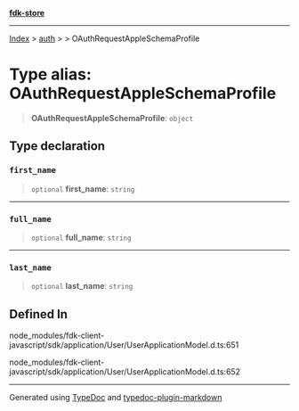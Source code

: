 [**fdk-store**](../../../README.md)
***

[Index](../../../API.md) > [auth](../../README.md) > [<internal>](../README.md) > OAuthRequestAppleSchemaProfile

# Type alias: OAuthRequestAppleSchemaProfile

> **OAuthRequestAppleSchemaProfile**: `object`

## Type declaration

### `first_name`

> `optional` **first\_name**: `string`

***

### `full_name`

> `optional` **full\_name**: `string`

***

### `last_name`

> `optional` **last\_name**: `string`

## Defined In

node\_modules/fdk-client-javascript/sdk/application/User/UserApplicationModel.d.ts:651

node\_modules/fdk-client-javascript/sdk/application/User/UserApplicationModel.d.ts:652

***
Generated using [TypeDoc](https://typedoc.org/) and [typedoc-plugin-markdown](https://www.npmjs.com/package/typedoc-plugin-markdown)
